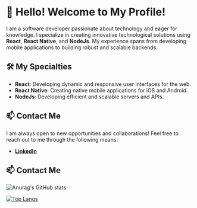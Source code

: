 
# 👋 Hello! Welcome to My Profile!

I am a software developer passionate about technology and eager for knowledge. I specialize in creating innovative technological solutions using **React**, **React Native**, and **NodeJs**. My experience spans from developing mobile applications to building robust and scalable backends.

## 🛠️ My Specialties

- **React**: Developing dynamic and responsive user interfaces for the web.
- **React Native**: Creating native mobile applications for iOS and Android.
- **NodeJs**: Developing efficient and scalable servers and APIs.

## 📫 Contact Me

I am always open to new opportunities and collaborations! Feel free to reach out to me through the following means:

- [**LinkedIn**](linkedin.com/in/kayronbrigido)

## 📫 Contact Me

![Anurag's GitHub stats](https://github-readme-stats.vercel.app/api?username=kayronbrigido&show_icons=true&theme=radical)

[![Top Langs](https://github-readme-stats.vercel.app/api/top-langs/?username=kayronbrigido&layout=compact&theme=radical)](https://github.com/kayronbrigido/github-readme-stats)


